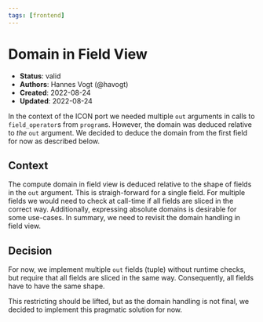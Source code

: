 ```yaml
---
tags: [frontend]
---
```


# Domain in Field View

- **Status**: valid
- **Authors**: Hannes Vogt (@havogt)
- **Created**: 2022-08-24
- **Updated**: 2022-08-24

In the context of the ICON port we needed multiple `out` arguments in calls to `field_operator`s from `program`s. However,
the domain was deduced relative to *the* `out` argument. We decided to deduce the domain from the first field for now as described below.

## Context

The compute domain in field view is deduced relative to the shape of fields in the `out` argument. This is straigh-forward for a single field.
For multiple fields we would need to check at call-time if all fields are sliced in the correct way.
Additionally, expressing absolute domains is desirable for some use-cases.
In summary, we need to revisit the domain handling in field view.

## Decision

For now, we implement multiple `out` fields (tuple) without runtime checks, but require that all fields are sliced in the same way.
Consequently, all fields have to have the same shape.

This restricting should be lifted, but as the domain handling is not final, we decided to implement this pragmatic solution for now.
